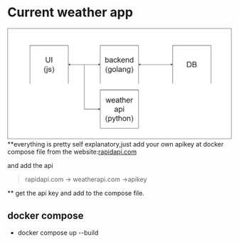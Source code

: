 
# Current weather app

![diagram](https://github.com/aakkiiff/CurrentWeatherApp/blob/master/Diagram.jpg?raw=true)
**everything is pretty self explanatory,just add your own apikey at docker compose file from the website:[rapidapi.com](https://rapidapi.com/)

and add the api 

> rapidapi.com -> weatherapi.com ->apikey

 **
 get the api key and add to the compose file.

## docker compose

 - docker compose up --build




